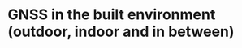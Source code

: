 <!--AUTOMATICALLY GENERATED
**********************************************************************
*                                                                    *
*    This file was automatically generated by copying                *
*    'content/notes/gnss_built_environment/title.md'. If you want    *
*    to manually overwrite it, you have to remove this whole         *
*    comment. Otherwise, it will be overwritten the next time any    *
*    change happens in the notes.                                    *
*                                                                    *
**********************************************************************
-->

# GNSS in the built environment (outdoor, indoor and in between)
